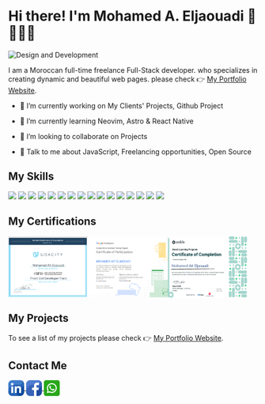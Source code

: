 # Hi there! I'm Mohamed A. Eljaouadi 👋 🧑🏻‍💻

![Design and Development](https://www2.0zz0.com/2021/11/16/22/178901555.jpg)

I am a Moroccan full-time freelance  Full-Stack developer. who specializes in creating dynamic and beautiful web pages.  please check  👉  [My Portfolio Website](https://eljaouadi.online).

- 🔭 I’m currently working on My Clients' Projects, Github Project

- 🌱 I’m currently learning Neovim, Astro & React Native

- 👯 I’m looking to collaborate on Projects

- 💬 Talk to me about JavaScript, Freelancing opportunities, Open Source 

## My Skills

  <span><img width ='32px' src ='https://raw.githubusercontent.com/rahulbanerjee26/githubAboutMeGenerator/main/icons/html.svg'></span>
  <span><img width ='32px' src ='https://raw.githubusercontent.com/rahulbanerjee26/githubAboutMeGenerator/main/icons/css.svg'></span>
  <span><img width ='32px' src ='https://raw.githubusercontent.com/rahulbanerjee26/githubAboutMeGenerator/main/icons/javascript.svg'></span>
  <span><img width ='32px' src ='https://upload.wikimedia.org/wikipedia/commons/thumb/a/a7/React-icon.svg/2300px-React-icon.svg.png'></span>
  <span><img width ='32px' src ='https://www.drupal.org/files/project-images/nextjs-icon-dark-background.png'></span>
  <span><img width ='32px' src ='https://raw.githubusercontent.com/rahulbanerjee26/githubAboutMeGenerator/main/icons/sass.svg'></span>
  <span><img width ='32px' src ='https://raw.githubusercontent.com/rahulbanerjee26/githubAboutMeGenerator/main/icons/php.svg'></span>
  <span><img width ='32px' src ='https://raw.githubusercontent.com/rahulbanerjee26/githubAboutMeGenerator/main/icons/mysql.svg'></span>
  <span><img width ='32px' src ='https://static-00.iconduck.com/assets.00/laravel-icon-1990x2048-xawylrh0.png'></span>
  <span><img width ='32px' src ='https://avatars.githubusercontent.com/u/51960834?s=280&v=4'></span>
  <span><img width ='32px' src ='https://raw.githubusercontent.com/rahulbanerjee26/githubAboutMeGenerator/main/icons/git.svg'></span>
  <span><img width ='32px' src ='https://raw.githubusercontent.com/rahulbanerjee26/githubAboutMeGenerator/main/icons/github.svg'></span>
  <span><img width ='32px' src ='https://raw.githubusercontent.com/rahulbanerjee26/githubAboutMeGenerator/main/icons/npm.svg'></span>
  <span><img width ='32px' src ='https://raw.githubusercontent.com/rahulbanerjee26/githubAboutMeGenerator/main/icons/gulp.svg'></span>
  <span><img width ='32px' src ='https://raw.githubusercontent.com/rahulbanerjee26/githubAboutMeGenerator/main/icons/wordpress.svg'></span>
  <span><img width ='32px' src ='https://cdn-icons-png.flaticon.com/512/5968/5968705.png'></span> 
  
 ## My Certifications

<div style="display:flex;">
  <img width="32%" alt="cert" src="https://github.com/Jaouadi7/Jaouadi7/blob/main/cert.png" />
  <img width="32%" alt="cert" src="https://github.com/Jaouadi7/Jaouadi7/blob/main/cert-google-gads-2021-min.png" />
  <img width="32%" alt="cert" src="https://github.com/Jaouadi7/Jaouadi7/blob/main/meta-cert.jpg" />
</div>

## My Projects

 To see a list of my projects please check  👉  [My Portfolio Website](https://eljaouadi.online).
 
## Contact Me

<a href = 'https://www.linkedin.com/in/eljaouadi'>
  <img width = '32px' align= 'center' src="https://github.com/Jaouadi7/Jaouadi7/blob/main/linkedin.png"/>
</a> 
<a href = 'https://web.facebook.com/Eljaouadi7/'>
  <img width = '32px' align= 'center' src="https://github.com/Jaouadi7/Jaouadi7/blob/main/facebook%20(1).png"/>
</a>
<a href = 'https://wa.me/00212621058205'>
  <img width = '32px' align= 'center' src="https://github.com/Jaouadi7/Jaouadi7/blob/main/whatsapp.png"/>
</a>


























